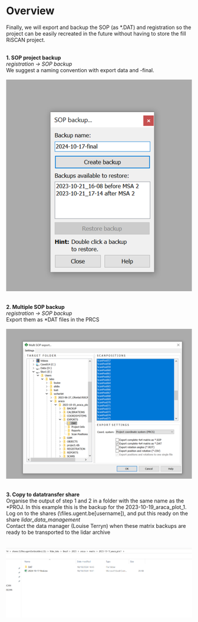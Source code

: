 # Overview
Finally, we will export and backup the SOP (as *.DAT) and registration so the project can be easily recreated in the future without having to store the fill RiSCAN project.
<br><br>

**1. SOP project backup**
<br>
*registration → SOP backup*<br>
We suggest a naming convention with export data and -final.
<br><br>![alt text](img/SOPbackup.png)<br><br>

**2. Multiple SOP backup**
<br>
*registration → SOP backup*<br>
Export them as *DAT files in the PRCS
<br><br>![alt text](img/export2_multipleSOP_export.png)<br><br>

**3. Copy to datatransfer share**
<br>
Organise the output of step 1 and 2 in a folder with the same name as the *PROJ. In this example this is the backup for the 2023-10-19_araca_plot_1. <br>
Log on to the shares (\\files.ugent.be\[username]), and put this ready on the share *lidar_data_management*<br>
Contact the data manager (Louise Terryn) when these matrix backups are ready to be transported to the lidar archive<br>
<br><br>![alt text](img/export3.png)<br><br>
